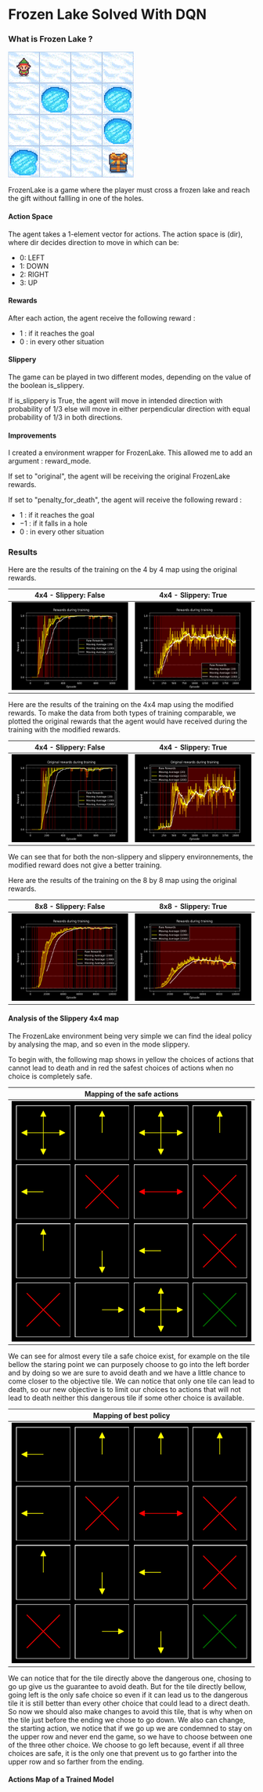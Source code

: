 # Frozen Lake Solved With DQN

### What is Frozen Lake ?

![FrozenLake](https://raw.githubusercontent.com/iamtitouche/DeepRL/main/1-DQN/FrozenLake/frozen_lake.gif)

FrozenLake is a game where the player must cross a frozen lake and reach the gift without fallling in one of the holes.

#### Action Space

The agent takes a 1-element vector for actions. The action space is (dir), where dir decides direction to move in which can be:

- 0: LEFT
- 1: DOWN
- 2: RIGHT
- 3: UP

#### Rewards

After each action, the agent receive the following reward :

- $1$ : if it reaches the goal
- $0$ : in every other situation

#### Slippery

The game can be played in two different modes, depending on the value of the boolean is_slippery.

If is_slippery is True, the agent will move in intended direction with probability of $1/3$ else will move in either perpendicular direction with equal probability of $1/3$ in both directions.

#### Improvements

I created a environment wrapper for FrozenLake. This allowed me to add an argument : reward_mode.

If set to "original", the agent will be receiving the original FrozenLake rewards.

If set to "penalty_for_death", the agent will receive the following reward :

- $1$ : if it reaches the goal
- $-1$ : if it falls in a hole
- $0$ : in every other situation


### Results

Here are the results of the training on the 4 by 4 map using the original rewards.

| 4x4 - Slippery: False | 4x4 - Slippery: True |
|:---------------------:|:-------------------:|
| ![4x4-false-original](https://raw.githubusercontent.com/iamtitouche/DeepRL/main/1-DQN/FrozenLake/Training_Data_1/rewards.png) | ![4x4-true-original](https://raw.githubusercontent.com/iamtitouche/DeepRL/main/1-DQN/FrozenLake/Training_Data_2/rewards.png) |

Here are the results of the training on the 4x4 map using the modified rewards. To make the data from both types of training comparable, we plotted the original rewards that the agent would have received during the training with the modified rewards.

| 4x4 - Slippery: False | 4x4 - Slippery: True |
|:---------------------:|:-------------------:|
| ![4x4-false-original](https://raw.githubusercontent.com/iamtitouche/DeepRL/main/1-DQN/FrozenLake/Training_Data_5/rewards.png) | ![4x4-true-original](https://raw.githubusercontent.com/iamtitouche/DeepRL/main/1-DQN/FrozenLake/Training_Data_6/rewards.png) |

We can see that for both the non-slippery and slippery environnements, the modified reward does not give a better training.


Here are the results of the training on the 8 by 8 map using the original rewards.

| 8x8 - Slippery: False | 8x8 - Slippery: True |
|:---------------------:|:-------------------:|
| ![4x4-false-original](https://raw.githubusercontent.com/iamtitouche/DeepRL/main/1-DQN/FrozenLake/Training_Data_3/rewards.png) | ![4x4-true-original](https://raw.githubusercontent.com/iamtitouche/DeepRL/main/1-DQN/FrozenLake/Training_Data_4/rewards.png) |


#### Analysis of the Slippery 4x4 map

The FrozenLake environment being very simple we can find the ideal policy by analysing the map, and so even in the mode slippery.

To begin with, the following map shows in yellow the choices of actions that cannot lead to death and in red the safest choices of actions when no choice is completely safe.

| Mapping of the safe actions |
|:---------------------:|
|![safest_choices](https://raw.githubusercontent.com/iamtitouche/DeepRL/main/1-DQN/FrozenLake/safest_choices.png)|

We can see for almost every tile a safe choice exist, for example on the tile bellow the staring point we can purposely choose to go into the left border and by doing so we are sure to avoid death and we have a little chance to come closer to the objective tile. We can notice that only one tile can lead to death, so our new objective is to limit our choices to actions that will not lead to death neither this dangerous tile if some other choice is available.

| Mapping of best policy |
|:----------------------:|
|![safest_choices](https://raw.githubusercontent.com/iamtitouche/DeepRL/main/1-DQN/FrozenLake/best_policy_by_hand.png)|

We can notice that for the tile directly above the dangerous one, chosing to go up give us the guarantee to avoid death.
But for the tile directly bellow, going left is the only safe choice so even if it can lead us to the dangerous tile it 
is still better than every other choice that could lead to a direct death. So now we should also make changes to avoid this
tile, that is why when on the tile just before the ending we chose to go down. We also can change, the starting action, 
we notice that if we go up we are condemned to stay on the upper row and never end the game, so we have to choose 
between one of the three other choice. We choose to go left because, event if all three choices are safe, it is the only one that prevent us to go farther
into the upper row and so farther from the ending.

#### Actions Map of a Trained Model